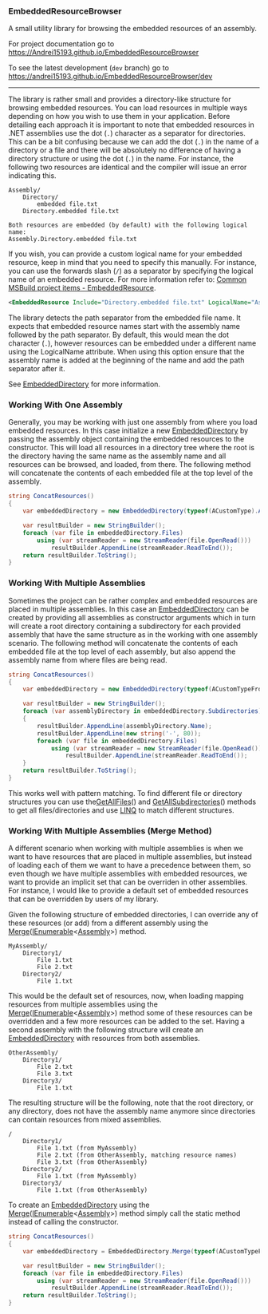 ### EmbeddedResourceBrowser

A small utility library for browsing the embedded resources of an assembly.

For project documentation go to https://Andrei15193.github.io/EmbeddedResourceBrowser

To see the latest development (`dev` branch) go to https://andrei15193.github.io/EmbeddedResourceBrowser/dev

----

The library is rather small and provides a directory-like structure for browsing embedded resources. You can load resources in multiple ways depending on how you wish to use them in your application. Before detailing each approach it is important to note that embedded resources in .NET assemblies use the dot (`.`) character as a separator for directories. This can be a bit confusing because we can add the dot (`.`) in the name of a directory or a file and there will be absolutely no difference of having a directory structure or using the dot (`.`) in the name. For instance, the following two resources are identical and the compiler will issue an error indicating this.

```
Assembly/
    Directory/
        embedded file.txt
    Directory.embedded file.txt

Both resources are embedded (by default) with the following logical name:
Assembly.Directory.embedded file.txt
```

If you wish, you can provide a custom logical name for your embedded resource, keep in mind that you need to specify this manually. For instance, you can use the forwards slash (`/`) as a separator by specifying the logical name of an embedded resource. For more information refer to: [Common MSBuild project items - EmbeddedResource](https://docs.microsoft.com/visualstudio/msbuild/common-msbuild-project-items?view=vs-2019#embeddedresource).

```xml
<EmbeddedResource Include="Directory.embedded file.txt" LogicalName="AssemblyName/Directory/embedded file.txt"/>
```

The library detects the path separator from the embedded file name. It expects that embedded resource names start with the assembly name followed by the path separator. By default, this would mean the dot character (`.`), however resources can be embedded under a different name using the LogicalName attribute. When using this option ensure that the assembly name is added at the beginning of the name and add the path separator after it.

See [EmbeddedDirectory](https://andrei15193.github.io/EmbeddedResourceBrowser/EmbeddedResourceBrowser.EmbeddedDirectory.html) for more information.

### Working With One Assembly

Generally, you may be working with just one assembly from where you load embedded resources. In this case initialize a new [EmbeddedDirectory](https://andrei15193.github.io/EmbeddedResourceBrowser/EmbeddedResourceBrowser.EmbeddedDirectory.html) by passing the assembly object containing the embedded resources to the constructor. This will load all resources in a directory tree where the root is the directory having the same name as the assembly name and all resources can be browsed, and loaded, from there. The following method will concatenate the contents of each embedded file at the top level of the assembly.

```c#
string ConcatResources()
{
    var embeddedDirectory = new EmbeddedDirectory(typeof(ACustomType).Assembly);

    var resultBuilder = new StringBuilder();
    foreach (var file in embeddedDirectory.Files)
        using (var streamReader = new StreamReader(file.OpenRead()))
            resultBuilder.AppendLine(streamReader.ReadToEnd());
    return resultBuilder.ToString();
}
```

### Working With Multiple Assemblies

Sometimes the project can be rather complex and embedded resources are placed in multiple assemblies. In this case an [EmbeddedDirectory](https://andrei15193.github.io/EmbeddedResourceBrowser/EmbeddedResourceBrowser.EmbeddedDirectory.html) can be created by providing all assemblies as constructor arguments which in turn will create a root directory containing a subdirectory for each provided assembly that have the same structure as in the working with one assembly scenario. The following method will concatenate the contents of each embedded file at the top level of each assembly, but also append the assembly name from where files are being read.

```c#
string ConcatResources()
{
    var embeddedDirectory = new EmbeddedDirectory(typeof(ACustomTypeFromAssembly1).Assembly, typeof(ACustomTypeFromAssembly2).Assembly);

    var resultBuilder = new StringBuilder();
    foreach (var assemblyDirectory in embeddedDirectory.Subdirectories)
    {
        resultBuilder.AppendLine(assemblyDirectory.Name);
        resultBuilder.AppendLine(new string('-', 80));
        foreach (var file in embeddedDirectory.Files)
            using (var streamReader = new StreamReader(file.OpenRead()))
                resultBuilder.AppendLine(streamReader.ReadToEnd());
    }
    return resultBuilder.ToString();
}
```

This works well with pattern matching. To find different file or directory structures you can use the[GetAllFiles](https://andrei15193.github.io/EmbeddedResourceBrowser/EmbeddedResourceBrowser.EmbeddedDirectory.GetAllFiles.html)() and [GetAllSubdirectories](https://andrei15193.github.io/EmbeddedResourceBrowser/EmbeddedResourceBrowser.EmbeddedDirectory.GetAllSubdirectories.html)() methods to get all files/directories and use [LINQ](https://docs.microsoft.com/dotnet/csharp/programming-guide/concepts/linq) to match different structures.

### Working With Multiple Assemblies (Merge Method)

A different scenario when working with multiple assemblies is when we want to have resources that are placed in multiple assemblies, but instead of loading each of them we want to have a precedence between them, so even though we have multiple assemblies with embedded resources, we want to provide an implicit set that can be overriden in other assemblies. For instance, I would like to provide a default set of embedded resources that can be overridden by users of my library.

Given the following structure of embedded directories, I can override any of these resources (or add) from a different assembly using the [Merge](https://andrei15193.github.io/EmbeddedResourceBrowser/EmbeddedResourceBrowser.EmbeddedDirectory.Merge.html)([IEnumerable](https://docs.microsoft.com/dotnet/api/System.Collections.Generic.IEnumerable-1?view=netstandard-1.6)<[Assembly](https://docs.microsoft.com/dotnet/api/System.Reflection.Assembly?view=netstandard-1.6)>) method.

```
MyAssembly/
    Directory1/
        File 1.txt
        File 2.txt
    Directory2/
        File 1.txt
```

This would be the default set of resources, now, when loading mapping resources from multiple assemblies using the [Merge](https://andrei15193.github.io/EmbeddedResourceBrowser/EmbeddedResourceBrowser.EmbeddedDirectory.Merge.html)([IEnumerable](https://docs.microsoft.com/dotnet/api/System.Collections.Generic.IEnumerable-1?view=netstandard-1.6)<[Assembly](https://docs.microsoft.com/dotnet/api/System.Reflection.Assembly?view=netstandard-1.6)>) method some of these resources can be overridden and a few more resources can be added to the set. Having a second assembly with the following structure will create an [EmbeddedDirectory](https://andrei15193.github.io/EmbeddedResourceBrowser/EmbeddedResourceBrowser.EmbeddedDirectory.html) with resources from both assemblies.

```
OtherAssembly/
    Directory1/
        File 2.txt
        File 3.txt
    Directory3/
        File 1.txt
```

The resulting structure will be the following, note that the root directory, or any directory, does not have the assembly name anymore since directories can contain resources from mixed assemblies.

```
/
    Directory1/
        File 1.txt (from MyAssembly)
        File 2.txt (from OtherAssembly, matching resource names)
        File 3.txt (from OtherAssembly)
    Directory2/
        File 1.txt (from MyAssembly)
    Directory3/
        File 1.txt (from OtherAssembly)
```

To create an [EmbeddedDirectory](https://andrei15193.github.io/EmbeddedResourceBrowser/EmbeddedResourceBrowser.EmbeddedDirectory.html) using the [Merge](https://andrei15193.github.io/EmbeddedResourceBrowser/EmbeddedResourceBrowser.EmbeddedDirectory.Merge.html)([IEnumerable](https://docs.microsoft.com/dotnet/api/System.Collections.Generic.IEnumerable-1?view=netstandard-1.6)<[Assembly](https://docs.microsoft.com/dotnet/api/System.Reflection.Assembly?view=netstandard-1.6)>) method simply call the static method instead of calling the constructor.

```c#
string ConcatResources()
{
    var embeddedDirectory = EmbeddedDirectory.Merge(typeof(ACustomTypeFromAssembly1).Assembly, typeof(ACustomTypeFromAssembly2).Assembly);

    var resultBuilder = new StringBuilder();
    foreach (var file in embeddedDirectory.Files)
        using (var streamReader = new StreamReader(file.OpenRead()))
            resultBuilder.AppendLine(streamReader.ReadToEnd());
    return resultBuilder.ToString();
}
```
